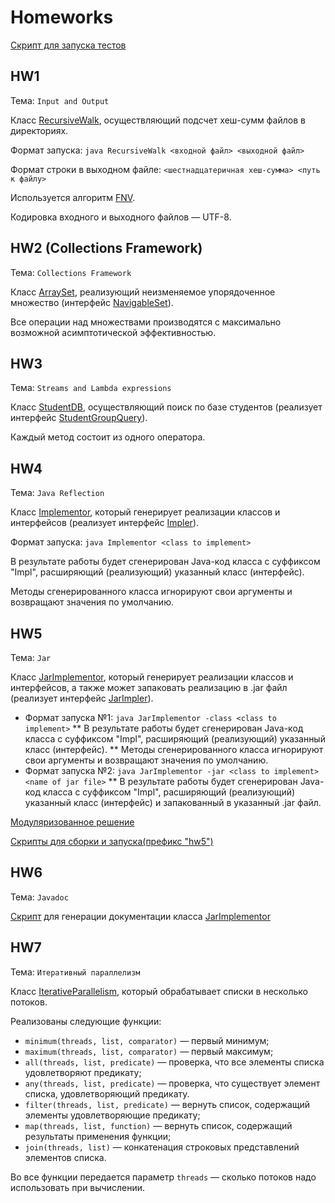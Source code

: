 # Homeworks
[Скрипт для запуска тестов](scripts/hw_test.sh)

## HW1
Тема: `Input and Output`

Класс [RecursiveWalk](java/ru/ifmo/rain/valeyev/walk/RecursiveWalk.java), осуществляющий подсчет хеш-сумм файлов в директориях.

Формат запуска: `java RecursiveWalk <входной файл> <выходной файл>`

Формат строки в выходном файле: `<шестнадцатеричная хеш-сумма> <путь к файлу>`

Используется алгоритм [FNV](https://ru.wikipedia.org/wiki/FNV.html).

Кодировка входного и выходного файлов — UTF-8.

## HW2 (Collections Framework)
Тема: `Collections Framework`

Класс [ArraySet](java/ru/ifmo/rain/valeyev/arrayset/ArraySet.java), реализующий неизменяемое упорядоченное множество (интерфейс [NavigableSet](https://docs.oracle.com/en/java/javase/11/docs/api/java.base/java/util/NavigableSet.html)).

Все операции над множествами производятся с максимально возможной асимптотической эффективностью.

## HW3
Тема: `Streams and Lambda expressions`

Класс [StudentDB](java/ru/ifmo/rain/valeyev/student/StudentDB.java), осуществляющий поиск по базе студентов (реализует интерфейс [StudentGroupQuery](../modules/info.kgeorgiy.java.advanced.student/info/kgeorgiy/java/advanced/student/StudentGroupQuery.java)).

Каждый метод состоит из одного оператора.

## HW4
Тема: `Java Reflection`

Класс [Implementor](java/ru/ifmo/rain/valeyev/implementor/Implementor.java), который генерирует реализации классов и интерфейсов (реализует интерфейс [Impler](../modules/info.kgeorgiy.java.advanced.implementor/info/kgeorgiy/java/advanced/implementor/Impler.java)).

Формат запуска: `java Implementor <class to implement>`

В результате работы будет сгенерирован Java-код класса с суффиксом "Impl", расширяющий (реализующий) указанный класс (интерфейс).

Методы сгенерированного класса игнорируют свои аргументы и возвращают значения по умолчанию.

## HW5
Тема: `Jar`

Класс [JarImplementor](java/ru/ifmo/rain/valeyev/implementor/JarImplementor.java), который генерирует реализации классов и интерфейсов, а также может запаковать реализацию в .jar файл (реализует интерфейс [JarImpler](../modules/info.kgeorgiy.java.advanced.implementor/info/kgeorgiy/java/advanced/implementor/JarImpler.java)).

* Формат запуска №1: `java JarImplementor -class <class to implement>`
** В результате работы будет сгенерирован Java-код класса с суффиксом "Impl", расширяющий (реализующий) указанный класс (интерфейс).
** Методы сгенерированного класса игнорируют свои аргументы и возвращают значения по умолчанию.
* Формат запуска №2: `java JarImplementor -jar <class to implement> <name of jar file>`
** В результате работы будет сгенерирован Java-код класса с суффиксом "Impl", расширяющий (реализующий) указанный класс (интерфейс) и запакованный в указанный .jar файл.

[Модуляризованное решение](java-modules/ru.ifmo.rain.valeyev.implementor/)

[Скрипты для сборки и запуска(префикс "hw5")](scripts/)

## HW6
Тема: `Javadoc`

[Скрипт](scripts/hw6_javadoc.sh) для генерации документации класса [JarImplementor](java/ru/ifmo/rain/valeyev/implementor/JarImplementor.java)

## HW7
Тема: `Итеративный параллелизм`

Класс [IterativeParallelism](java/ru/ifmo/rain/valeyev/concurrent/IterativeParallelism.java), который обрабатывает списки в несколько потоков.

Реализованы следующие функции:

* `minimum(threads, list, comparator)` — первый минимум;
* `maximum(threads, list, comparator)` — первый максимум;
* `all(threads, list, predicate)` — проверка, что все элементы списка удовлетворяют предикату;
* `any(threads, list, predicate)` — проверка, что существует элемент списка, удовлетворяющий предикату.
* `filter(threads, list, predicate)` — вернуть список, содержащий элементы удовлетворяющие предикату;
* `map(threads, list, function)` — вернуть список, содержащий результаты применения функции;
* `join(threads, list)` — конкатенация строковых представлений элементов списка.

Во все функции передается параметр `threads` — сколько потоков надо использовать при вычислении.
